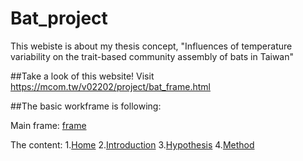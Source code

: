 # Bat_project
This webiste is about my thesis concept, "Influences of temperature variability on the trait-based community assembly of bats in Taiwan"


##Take a look of this website!
Visit https://mcom.tw/v02202/project/bat_frame.html

##The basic workframe is following:

Main frame:
[frame](/project/bat_frame.html)

The content:
1.[Home](/project/bat1.html)
2.[Introduction](/project/Introduction/background_frame.html)
3.[Hypothesis](/project/hypothesis/hypothesis.html)
4.[Method](/project/method/method_new.html)

